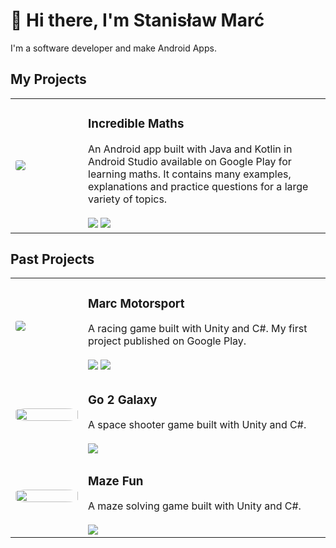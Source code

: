# 👋 Hi there, I'm Stanisław Marć
I'm a software developer and make Android Apps.

## My Projects
<table>
  <tr>
    <td width=100>
	  <img src="https://lh3.googleusercontent.com/Jda5TJzTrZR4adjy4Ls50EMkcg5J0AwE38ipfsg_f81PtPXcdTEhXtml7h1nE44idj2A" style="border-radius:20%;">
    </td>
    <td>
      <h3>Incredible Maths</h3>
      An Android app built with Java and Kotlin in Android Studio available on Google Play for learning maths. It contains many examples, explanations and practice questions for a large variety of topics.
      <br><br>
      <a href="https://play.google.com/store/apps/details?id=com.marcsoftware.incrediblemath"><img src="https://img.shields.io/badge/Google%20Play-414141?style=for-the-badge&logo=google-play&logoColor=white"></a>
      <a href="https://incrediblemaths.com"><img src="https://img.shields.io/badge/Website-414141?style=for-the-badge&logo=google-chrome&logoColor=white"></a>
    </td>
  </tr>
</table>

## Past Projects
<table width="100%">
  <tr>
    <td width=100>
      <img src="https://lh3.googleusercontent.com/4le8RT1VlmNrcoLuglG2napEzodjPNOBTpIFRSkexc-dX6gCDZTYrdR1Om_ARiQYaUG8" style="border-radius:20%;">
    </td>
    <td>
      <h3>Marc Motorsport</h3>
      A racing game built with Unity and C#. My first project published on Google Play.
      <br><br>
      <a href="https://play.google.com/store/apps/details?id=com.MarcSoftware.MarcMotorsport"><img src="https://img.shields.io/badge/Google%20Play-414141?style=for-the-badge&logo=google-play&logoColor=white"></a>
      <a href="https://sites.google.com/view/marcmotorsport"><img src="https://img.shields.io/badge/Website-414141?style=for-the-badge&logo=google-chrome&logoColor=white"></a>
    </td>
  </tr>
  <tr>
    <td width=100>
      <img src="https://lh3.googleusercontent.com/gS1uc0Bk0U_MwrbY7GNKTzIKyxxHpSiYxxBoWPmtacQp6xqK01zVQY5pV9Rp65anTwU" style="width:100%; border-radius:20%;">
    </td>
    <td>
      <h3>Go 2 Galaxy</h3>
      A space shooter game built with Unity and C#.
      <br><br>
      <a href="https://play.google.com/store/apps/details?id=com.MarcSoftware.Go2Galaxy"><img src="https://img.shields.io/badge/Google%20Play-414141?style=for-the-badge&logo=google-play&logoColor=white"></a>
    </td>
  </tr>
  <tr>
    <td width=100>
      <img src="https://lh3.googleusercontent.com/9LetWcmnCInBcd2yO1FoNkkaE_kWJnb_lszDLEaY_sGqV3SOYARYUwF-TY0-sPL9gvw" style="width:100%; border-radius:20%;">
    </td>
    <td>
      <h3>Maze Fun</h3>
      A maze solving game built with Unity and C#.
      <br><br>
      <a href="https://play.google.com/store/apps/details?id=com.MarcSoftware.MazeFun"><img src="https://img.shields.io/badge/Google%20Play-414141?style=for-the-badge&logo=google-play&logoColor=white"></a>
    </td>
  </tr>
</table>
